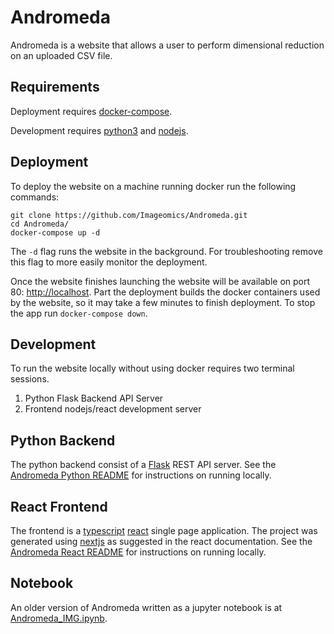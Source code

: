 # Andromeda
Andromeda is a website that allows a user to perform dimensional reduction on an uploaded CSV file.

## Requirements
Deployment requires [docker-compose](https://www.docker.com/).

Development requires [python3](https://www.python.org/) and [nodejs](https://nodejs.org/).

## Deployment
To deploy the website on a machine running docker run the following commands:
```
git clone https://github.com/Imageomics/Andromeda.git
cd Andromeda/
docker-compose up -d
```
The `-d` flag runs the website in the background. For troubleshooting remove this flag to more easily monitor the deployment.

Once the website finishes launching the website will be available on port 80: [http://localhost](http://localhost).
Part the deployment builds the docker containers used by the website, so it may take a few minutes to finish deployment.
To stop the app run `docker-compose down`.

## Development
To run the website locally without using docker requires two terminal sessions.
1. Python Flask Backend API Server 
2. Frontend nodejs/react development server

## Python Backend
The python backend consist of a [Flask](https://flask.palletsprojects.com/en/2.3.x/quickstart/#a-minimal-application) REST API server.
See the [Andromeda Python README](andromeda/README.md) for instructions on running locally.

## React Frontend
The frontend is a [typescript](https://www.typescriptlang.org/) [react](https://react.dev/) single page application.
The project was generated using [nextjs](https://nextjs.org/docs) as suggested in the react documentation.
See the [Andromeda React README](andromeda-ui/README.md) for instructions on running locally.

## Notebook
An older version of Andromeda written as a jupyter notebook is at [Andromeda_IMG.ipynb](Andromeda_IMG.ipynb).
